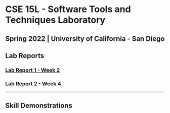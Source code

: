 # CSE 15L - Software Tools and Techniques Laboratory
## Spring 2022 | University of California - San Diego

## **Lab Reports**

### [Lab Report 1 - Week 2](https://kaung-min-khant.github.io/cse15l-lab-reports/lab-report-1-week-2.html)


### [Lab Report 2 - Week 4](https://kaung-min-khant.github.io/cse15l-lab-reports/lab-report-2-week-4.html)

---

## **Skill Demonstrations**

